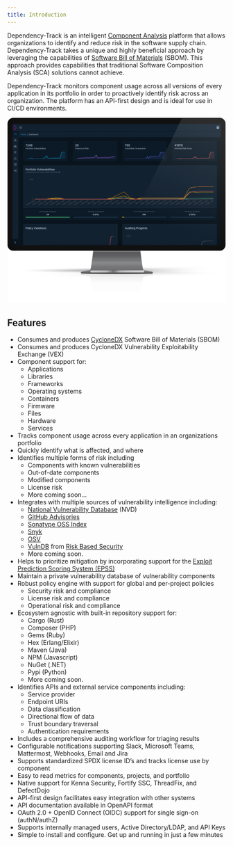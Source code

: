 ```yaml
---
title: Introduction
---
```


Dependency-Track is an intelligent [Component Analysis] platform that allows organizations to 
identify and reduce risk in the software supply chain. Dependency-Track takes a unique
and highly beneficial approach by leveraging the capabilities of [Software Bill of Materials] (SBOM). This approach 
provides capabilities that traditional Software Composition Analysis (SCA) solutions cannot achieve.

Dependency-Track monitors component usage across all versions of every application in its portfolio in order to 
proactively identify risk across an organization. The platform has an API-first design and is ideal for use in 
CI/CD environments.

![dashboard](images/screenshots/dashboard.png)

## Features
* Consumes and produces [CycloneDX] Software Bill of Materials (SBOM)
* Consumes and produces CycloneDX Vulnerability Exploitability Exchange (VEX)
* Component support for:
  * Applications
  * Libraries
  * Frameworks
  * Operating systems
  * Containers
  * Firmware
  * Files
  * Hardware
  * Services
* Tracks component usage across every application in an organizations portfolio
* Quickly identify what is affected, and where
* Identifies multiple forms of risk including
  * Components with known vulnerabilities
  * Out-of-date components
  * Modified components
  * License risk
  * More coming soon...
* Integrates with multiple sources of vulnerability intelligence including:
  * [National Vulnerability Database] (NVD)
  * [GitHub Advisories]
  * [Sonatype OSS Index]
  * [Snyk]
  * [OSV]
  * [VulnDB] from [Risk Based Security]
  * More coming soon.
* Helps to prioritize mitigation by incorporating support for the [Exploit Prediction Scoring System (EPSS)]
* Maintain a private vulnerability database of vulnerability components
* Robust policy engine with support for global and per-project policies
  * Security risk and compliance
  * License risk and compliance
  * Operational risk and compliance
* Ecosystem agnostic with built-in repository support for:
  * Cargo (Rust)
  * Composer (PHP)
  * Gems (Ruby)
  * Hex (Erlang/Elixir)
  * Maven (Java)
  * NPM (Javascript)
  * NuGet (.NET)
  * Pypi (Python)
  * More coming soon.
* Identifies APIs and external service components including:
  * Service provider
  * Endpoint URIs
  * Data classification
  * Directional flow of data
  * Trust boundary traversal
  * Authentication requirements
* Includes a comprehensive auditing workflow for triaging results
* Configurable notifications supporting Slack, Microsoft Teams, Mattermost, Webhooks, Email and Jira
* Supports standardized SPDX license ID’s and tracks license use by component
* Easy to read metrics for components, projects, and portfolio
* Native support for Kenna Security, Fortify SSC, ThreadFix, and DefectDojo
* API-first design facilitates easy integration with other systems
* API documentation available in OpenAPI format
* OAuth 2.0 + OpenID Connect (OIDC) support for single sign-on (authN/authZ)
* Supports internally managed users, Active Directory/LDAP, and API Keys
* Simple to install and configure. Get up and running in just a few minutes

[National Vulnerability Database]: https://nvd.nist.gov
[GitHub Advisories]: https://www.github.com/advisories
[Sonatype OSS Index]: https://ossindex.sonatype.org
[Snyk]: https://snyk.io
[OSV]: https://osv.dev
[VulnDB]: https://vulndb.cyberriskanalytics.com
[Risk Based Security]: https://www.riskbasedsecurity.com
[Component Analysis]: https://owasp.org/www-community/Component_Analysis
[Software Bill of Materials]: https://owasp.org/www-community/Component_Analysis#software-bill-of-materials-sbom
[CycloneDX]: https://cyclonedx.org
[Exploit Prediction Scoring System (EPSS)]: https://www.first.org/epss/
